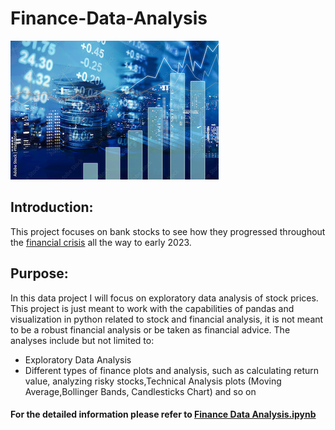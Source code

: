 # Finance-Data-Analysis
![stocks](stock.jpeg)
## Introduction:

This project focuses on bank stocks to see how they progressed throughout the [financial crisis](https://en.wikipedia.org/wiki/Financial_crisis_of_2007%E2%80%9308) all the way to early 2023.

## Purpose: 

In this data project I will focus on exploratory data analysis of stock prices. This project is just meant to work with the capabilities of pandas and visualization in python related to stock and financial analysis, it is not meant to be a robust financial analysis or be taken as financial advice.
The analyses include but not limited to:
* Exploratory Data Analysis 
* Different types of finance plots and analysis, such as calculating return value, analyzing risky stocks,Technical Analysis plots (Moving Average,Bollinger Bands, Candlesticks Chart) and so on

#### For the detailed information please refer to [Finance Data Analysis.ipynb](https://github.com/Maryam-Hosseini91/Finance-Data-Analysis/blob/main/Finance%20Data%20Analysis.ipynb)

